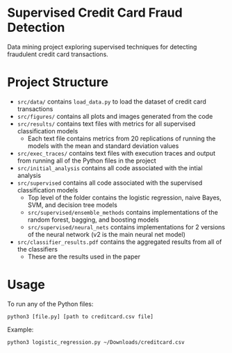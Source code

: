 # Supervised Credit Card Fraud Detection
Data mining project exploring supervised techniques for detecting fraudulent credit card transactions.

# Project Structure
* `src/data/` contains `load_data.py` to load the dataset of credit card transactions
* `src/figures/` contains all plots and images generated from the code
* `src/results/` contains text files with metrics for all supervised classification models
  - Each text file contains metrics from 20 replications of running the models with the mean and standard deviation values
* `src/exec_traces/` contains text files with execution traces and output from running all of the Python files in the project
* `src/initial_analysis` contains all code associated with the intial analysis
* `src/supervised` contains all code associated with the supervised classification models
  - Top level of the folder contains the logistic regression, naive Bayes, SVM, and decision tree models
  - `src/supervised/ensemble_methods` contains implementations of the random forest, bagging, and boosting models
  - `src/supervised/neural_nets` contains implementations for 2 versions of the neural network (v2 is the main neural net model)
* `src/classifier_results.pdf` contains the aggregated results from all of the classifiers
  - These are the results used in the paper
  
# Usage
To run any of the Python files:

`python3 [file.py] [path to creditcard.csv file]`

Example:

`python3 logistic_regression.py ~/Downloads/creditcard.csv`
